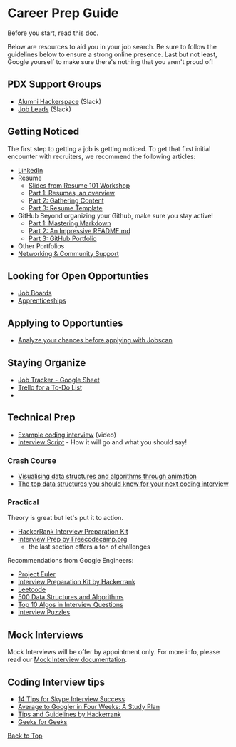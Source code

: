 # <a href="top"></a>Career Prep Guide

Before you start, read this [doc](README.md).

Below are resources to aid you in your job search. Be sure to follow the guidelines below to ensure a strong online presence. Last but not least, Google yourself to make sure there's nothing that you aren't proud of!



## PDX Support Groups
- [Alumni Hackerspace](https://portlandcodeguild.slack.com/archives/C010L9P9A4Q) (Slack)
- [Job Leads](https://portlandcodeguild.slack.com/archives/C1CFFULCE) (Slack)

## <a href="getting-noticed"></a>Getting Noticed

The first step to getting a job is getting noticed. To get that first initial encounter with recruiters, we recommend the following articles:

- [LinkedIn](https://github.com/PdxCodeGuild/career-guide/blob/master/linkedin/linkedin.md)
- <a href="resume"></a>Resume
  - [Slides from Resume 101 Workshop](https://docs.google.com/presentation/d/1gz5M2BbGGWw4dfspEc3ncsy5vNP5Mx7J_Df7_hFYPCk/edit#slide=id.p)
  - [Part 1: Resumes, an overview](resume\resume_overview.md)
  - [Part 2: Gathering Content](resume\resume.md)
  - [Part 3: Resume Template](https://docs.google.com/document/d/1XQm8zTHvvz-_ldEifbvAUPXgGbZYwbAUnTuSyIvaCgQ/edit?usp=sharing)
- GitHub
Beyond organizing your Github, make sure you stay active!
  - [Part 1: Mastering Markdown](https://github.com/PdxCodeGuild/career-guide/blob/master/markdown/markdown.md)
  - [Part 2: An Impressive README.md](https://github.com/PdxCodeGuild/career-guide/blob/master/github/readmes.md)
  - [Part 3: GitHub Portfolio](github/github-portfolio.md)
- Other Portfolios
- [Networking & Community Support](https://github.com/PdxCodeGuild/career-guide/blob/master/networking.md)

## <a href="looking"></a>Looking for Open Opportunties
- [Job Boards](applying-to-jobs/job-boards.md)
- [Apprenticeships](applying-to-jobs/apprenticeships.md)

## <a href="applying"></a>Applying to Opportunties
- [Analyze your chances before applying with Jobscan](applying-to-jobs/jobscan.md)

## <a href="organize"></a>Staying Organize
- [Job Tracker - Google Sheet](https://docs.google.com/spreadsheets/d/1v4NXFGfQ5p-OH_WLgXusKAoLg8kSDi90H6ylJyBlYaE/edit?usp=sharing)
- [Trello for a To-Do List](http://trello.com/)
- []()

## <a href="technical-prep"></a>Technical Prep
- [Example coding interview](https://www.youtube.com/watch?v=XKu_SEDAykw) (video)
- [Interview Script](interview-prep\interview_script.md) - How it will go and what you should say!

### Crash Course
- [Visualising data structures and algorithms through animation](https://visualgo.net/en)
- [The top data structures you should know for your next coding interview](https://www.freecodecamp.org/news/the-top-data-structures-you-should-know-for-your-next-coding-interview-36af0831f5e3/)

### Practical
Theory is great but let's put it to action.
- [HackerRank Interview Preparation Kit](https://www.hackerrank.com/interview/interview-preparation-kit)
- [Interview Prep by Freecodecamp.org](https://www.freecodecamp.org/learn/)
  - the last section offers a ton of challenges

Recommendations from Google Engineers:
- [Project Euler](https://projecteuler.net/)
- [Interview Preparation Kit by Hackerrank](https://www.hackerrank.com/interview/interview-preparation-kit)
- [Leetcode](https://leetcode.com/)
- [500 Data Structures and Algorithms](https://www.quora.com/q/kqxqbzywcunzbyyp/500-Data-Structures-and-Algorithms-interview-questions-and-their-solutions)
- [Top 10 Algos in Interview Questions](https://www.geeksforgeeks.org/top-10-algorithms-in-interview-questions/)
- [Interview Puzzles](https://www.geeksforgeeks.org/category/puzzles/)

## Mock Interviews
Mock Interviews will be offer by appointment only. For more info, please read our [Mock Interview documentation](mock-interviews.md).

## <a href="tips"></a>Coding Interview tips
- [14 Tips for Skype Interview Success](https://www.inhersight.com/blog/interview/skype-interview-tips?utm_campaign=website&utm_source=ihs-sendgrid&utm_medium=email&_n=72258545)
- [Average to Googler in Four Weeks: A Study Plan](https://www.linkedin.com/pulse/average-googler-four-weeks-study-plan-milad-naseri/?trk=v-feed)
- [Tips and Guidelines by Hackerrank](https://www.hackerrank.com/interview/interview-preparation-kit/tips-and-guidelines/videos)
- [Geeks for Geeks](https://www.geeksforgeeks.org/)

[Back to Top](#top)
